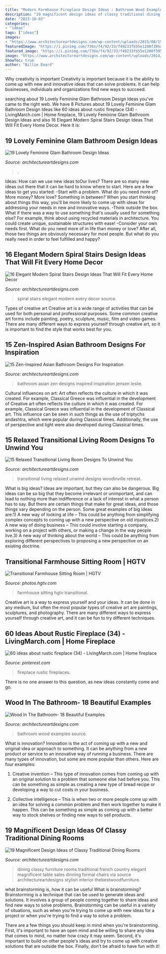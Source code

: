 ```yaml
---
title: "Modern Farmhouse Fireplace Design Ideas : Bathroom Wood Examples Source"
description: "19 magnificent design ideas of classy traditional dining rooms"
date: "2023-10-03"
categories:
- "ideas"
tags: ["ideas"]
images:
- "https://www.architectureartdesigns.com/wp-content/uploads/2015/08/158.jpg"
featuredImage: "https://i.pinimg.com/736x/f4/92/33/f49233fb55e1280f395d426295cfc997.jpg"
featured_image: "https://i.pinimg.com/736x/f4/92/33/f49233fb55e1280f395d426295cfc997.jpg"
image: "https://www.architectureartdesigns.com/wp-content/uploads/2014/10/15-Zen-Inspired-Asian-Bathroom-Designs-For-Inspiration-10-630x898.jpg"
ShowToc: true
author: "Billie Emard"
---
```



Why creativity is important
Creativity is important because it is the ability to come up with new and innovative ideas that can solve problems. It can help businesses, individuals and organizations find new ways to succeed.

	

		
searching about 19 Lovely Feminine Glam Bathroom Design Ideas you've came to the right web. We have 8 Pictures about 19 Lovely Feminine Glam Bathroom Design Ideas like 60 ideas about rustic fireplace (34) - LivingMarch.com | Home fireplace, 19 Lovely Feminine Glam Bathroom Design Ideas and also 16 Elegant Modern Spiral Stairs Design Ideas That Will Fit Every Home Decor. Here it is:
		
    
## 19 Lovely Feminine Glam Bathroom Design Ideas

<img loading=lazy src="https://www.architectureartdesigns.com/wp-content/uploads/2015/01/920.jpg" onerror="this.onerror=null;this.src='https://tse4.mm.bing.net/th?id=OIP.vVUO8YVlW6XJVVO9xvg9LgHaJ4&amp;pid=15.1';" alt="19 Lovely Feminine Glam Bathroom Design Ideas">

_Source: architectureartdesigns.com_

>. 

	

Ideas: How can we use new ideas toOur lives?
There are so many new ideas out there that it can be hard to know where to start. Here are a few ideas to get you started: 
-Start with a problem. What do you need more of? More money? More love? Something in between? When you start thinking about things this way, you'll be more likely to come up with ideas for addressing your needs in new and innovative ways. 
-Think outside the box. What if there was a way to use something that's usually used for something else? For example, think about using recycled materials in architecture. You could create unique, sustainable structures with ease! 
-Consider your own needs first. What do you need more of in life than money or love? After all, those two things are obviously necessary for most people. But what do you really need in order to feel fulfilled and happy?

    
## 16 Elegant Modern Spiral Stairs Design Ideas That Will Fit Every Home Decor

<img loading=lazy src="https://www.architectureartdesigns.com/wp-content/uploads/2015/01/114-630x425.jpg" onerror="this.onerror=null;this.src='https://tse2.mm.bing.net/th?id=OIP.eypbCbp5otU6u4ACnwDinwHaE_&amp;pid=15.1';" alt="16 Elegant Modern Spiral Stairs Design Ideas That Will Fit Every Home Decor">

_Source: architectureartdesigns.com_

>spiral stairs elegant modern every decor source. 

	

Types of creative art
Creative art is a wide range of activities that can be used for both personal and professional purposes. Some common creative art forms include painting, poetry, sculpture, music, film and video games. There are many different ways to express yourself through creative art, so it is important to find the style that works best for you.

    
## 15 Zen-Inspired Asian Bathroom Designs For Inspiration

<img loading=lazy src="https://www.architectureartdesigns.com/wp-content/uploads/2014/10/15-Zen-Inspired-Asian-Bathroom-Designs-For-Inspiration-10-630x898.jpg" onerror="this.onerror=null;this.src='https://tse2.mm.bing.net/th?id=OIP.02P3IASarQKo40KP-RtShQHaKj&amp;pid=15.1';" alt="15 Zen-Inspired Asian Bathroom Designs For Inspiration">

_Source: architectureartdesigns.com_

>bathroom asian zen designs inspired inspiration jensen leslie. 

	

Cultural influences on art: Art often reflects the culture in which it was created. For example, Classical Greece was influential in the development of
Creative art often reflects the culture in which it was created. For example, Classical Greece was influential in the development of Classical art. This influence can be seen in such things as the use of triptychs andashtra, which were popular during Classical times. Additionally, the use of perspective and light were also developed during Classical times.

    
## 15 Relaxed Transitional Living Room Designs To Unwind You

<img loading=lazy src="https://www.architectureartdesigns.com/wp-content/uploads/2014/11/15-Relaxed-Transitional-Living-Room-Designs-To-Unwind-You-4-630x945.jpg" onerror="this.onerror=null;this.src='https://tse1.mm.bing.net/th?id=OIP.Wir7t5Se2WCOg6XE583-BAHaLH&amp;pid=15.1';" alt="15 Relaxed Transitional Living Room Designs To Unwind You">

_Source: architectureartdesigns.com_

>transitional living relaxed unwind designs woodinville retreat. 

	

What is big ideas?
Ideas are important, but they can also be dangerous. Big ideas can be so big that they become irrelevant or unimportant, and can lead to nothing more than indifference or a lack of interest in what a person has to say. But there are certain things that make for great ideas, and those things vary depending on the person. Some great examples of big ideas are:1) A new way of looking at life – This could be anything from simplifying complex concepts to coming up with a new perspective on old injustices.2) A new way of doing business – This could involve starting a company, working on a project with others, or making a change in the way people live.3) A new way of thinking about the world – This could be anything from exploring different perspectives to proposing a new perspective on an existing doctrine.

    
## Transitional Farmhouse Sitting Room | HGTV

<img loading=lazy src="https://hgtvhome.sndimg.com/content/dam/images/hgtv/fullset/2017/5/1/0/IO_Kirsten-Holmstedt_Transitional-Meets-Farmhouse_8.jpg.rend.hgtvcom.616.924.suffix/1493645906026.jpeg" onerror="this.onerror=null;this.src='https://tse4.mm.bing.net/th?id=OIP.z33rPdM8SR3Hxew9TSFF1AHaLH&amp;pid=15.1';" alt="Transitional Farmhouse Sitting Room | HGTV">

_Source: photos.hgtv.com_

>farmhouse sitting hgtv transitional. 

	

Creative art is a way to express yourself and your ideas. It can be done in any medium, but often the most popular types of creative art are paintings, sculptures, and photography. There are many different ways to express yourself through creative art, and it can be fun to try different techniques.

    
## 60 Ideas About Rustic Fireplace (34) - LivingMarch.com | Home Fireplace

<img loading=lazy src="https://i.pinimg.com/736x/f4/92/33/f49233fb55e1280f395d426295cfc997.jpg" onerror="this.onerror=null;this.src='https://tse2.mm.bing.net/th?id=OIP._R3UaY4A_fhJgD55-y7QOgHaLE&amp;pid=15.1';" alt="60 ideas about rustic fireplace (34) - LivingMarch.com | Home fireplace">

_Source: pinterest.com_

>fireplace rustic fireplaces. 

	

There is no one answer to this question, as new ideas constantly come and go.

    
## Wood In The Bathroom- 18 Beautiful Examples

<img loading=lazy src="https://www.architectureartdesigns.com/wp-content/uploads/2015/08/158.jpg" onerror="this.onerror=null;this.src='https://tse3.mm.bing.net/th?id=OIP.bY4v9PBKhnUn98JE2ypbNQHaJ5&amp;pid=15.1';" alt="Wood In The Bathroom- 18 Beautiful Examples">

_Source: architectureartdesigns.com_

>bathroom wood examples source. 

	

What is innovation?
Innovation is the act of coming up with a new and original idea or approach to something. It can be anything from a new product or service to an innovative way of running a business. There are many types of innovation, but some are more popular than others. Here are four examples:
1. Creative invention – This type of innovation comes from coming up with an original solution to a problem that someone else had before you. This can be something as simple as creating a new type of bread recipe or developing a way to cut costs in your business.

2. Collective intelligence – This is when two or more people come up with an idea for solving a common problem and then work together to make it happen. This can be something as simple as coming up with a better way to stock shelves or finding new ways to sell products.


    
## 19 Magnificent Design Ideas Of Classy Traditional Dining Rooms

<img loading=lazy src="https://www.architectureartdesigns.com/wp-content/uploads/2014/02/1814.jpg" onerror="this.onerror=null;this.src='https://tse2.mm.bing.net/th?id=OIP.uQkbLKDwgwtW90J7r-HHQwHaEh&amp;pid=15.1';" alt="19 Magnificent Design Ideas of Classy Traditional Dining Rooms">

_Source: architectureartdesigns.com_

>dining classy furniture rooms traditional french country elegant magnificent table sales dinning formal chairs via source architectureartdesigns stylish interior thebestwoodfurniture. 

	

what brainstorming is, how it can be useful
What is brainstorming?
Brainstorming is a technique that can be used to generate ideas and solutions. It involves a group of people coming together to share ideas and find new ways to solve problems. Brainstorming can be useful in a variety of situations, such as when you're trying to come up with new ideas for a project or when you're trying to find a way to solve a problem.

There are a few things you should keep in mind when you're brainstorming. First, it's important to have an open mind and be willing to share any idea that comes to mind, no matter how crazy it may seem. Second, it's important to build on other people's ideas and try to come up with creative solutions that are outside the box. Finally, don't be afraid to have fun with it!

